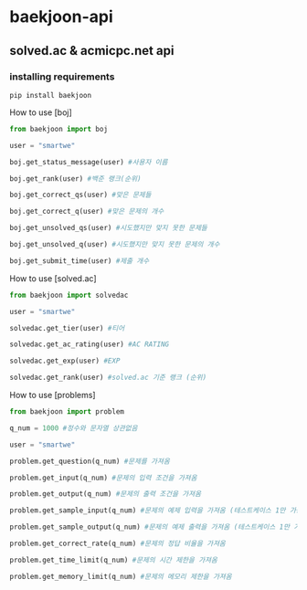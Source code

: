 # baekjoon-api
## solved.ac & acmicpc.net api
  
### installing requirements
```
pip install baekjoon
```
  
  How to use [boj]
  ```Python
  from baekjoon import boj
  
  user = "smartwe"
  
  boj.get_status_message(user) #사용자 이름
  
  boj.get_rank(user) #백준 랭크(순위)
  
  boj.get_correct_qs(user) #맞은 문제들
  
  boj.get_correct_q(user) #맞은 문제의 개수
  
  boj.get_unsolved_qs(user) #시도했지만 맞지 못한 문제들
  
  boj.get_unsolved_q(user) #시도했지만 맞지 못한 문제의 개수
  
  boj.get_submit_time(user) #제출 개수
  ```
  
  How to use [solved.ac]
  ```Python
  from baekjoon import solvedac
  
  user = "smartwe"
  
  solvedac.get_tier(user) #티어
  
  solvedac.get_ac_rating(user) #AC RATING
  
  solvedac.get_exp(user) #EXP
  
  solvedac.get_rank(user) #solved.ac 기준 랭크 (순위)
  ```
  
  How to use [problems]
  ```Python
  from baekjoon import problem
  
  q_num = 1000 #정수와 문자열 상관없음
  
  user = "smartwe"
  
  problem.get_question(q_num) #문제를 가져옴
  
  problem.get_input(q_num) #문제의 입력 조건을 가져옴
  
  problem.get_output(q_num) #문제의 출력 조건을 가져옴
  
  problem.get_sample_input(q_num) #문제의 예제 입력을 가져옴 (테스트케이스 1만 가능 <U>현재까지는<U>)
  
  problem.get_sample_output(q_num) #문제의 예제 출력을 가져옴 (테스트케이스 1만 가능 <U>현재까지는<U>)
  
  problem.get_correct_rate(q_num) #문제의 정답 비율을 가져옴
  
  problem.get_time_limit(q_num) #문제의 시간 제한을 가져옴
  
  problem.get_memory_limit(q_num) #문제의 메모리 제한을 가져옴

